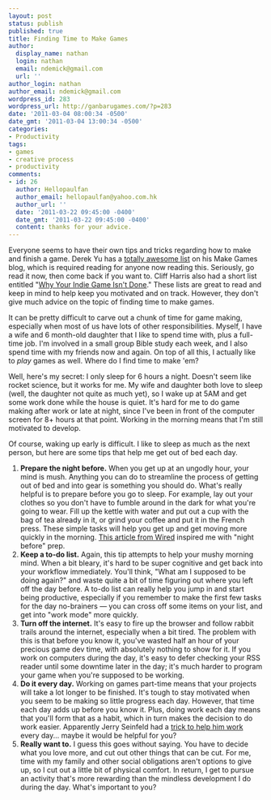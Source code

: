 ```yaml
---
layout: post
status: publish
published: true
title: Finding Time to Make Games
author:
  display_name: nathan
  login: nathan
  email: ndemick@gmail.com
  url: ''
author_login: nathan
author_email: ndemick@gmail.com
wordpress_id: 283
wordpress_url: http://ganbarugames.com/?p=283
date: '2011-03-04 08:00:34 -0500'
date_gmt: '2011-03-04 13:00:34 -0500'
categories:
- Productivity
tags:
- games
- creative process
- productivity
comments:
- id: 26
  author: Hellopaulfan
  author_email: hellopaulfan@yahoo.com.hk
  author_url: ''
  date: '2011-03-22 09:45:00 -0400'
  date_gmt: '2011-03-22 09:45:00 -0400'
  content: thanks for your advice.
---
```

<p>Everyone seems to have their own tips and tricks regarding how to make and finish a game. Derek Yu has a <a href="http://makegames.tumblr.com/post/1136623767/finishing-a-game">totally awesome list</a> on his Make Games blog, which is required reading for anyone now reading this. Seriously, go read it now, then come back if you want to. Cliff Harris also had a short list entitled "<a href="http://positech.co.uk/cliffsblog/?p=943">Why Your Indie Game Isn't Done</a>." These lists are great to read and keep in mind to help keep you motivated and on track. However, they don't give much advice on the topic of finding time to make games.</p>
<p>It can be pretty difficult to carve out a chunk of time for game making, especially when most of us have lots of other responsibilities. Myself, I have a wife and 6 month-old daughter that I like to spend time with, plus a full-time job. I'm involved in a small group Bible study each week, and I also spend time with my friends now and again. On top of all this, I actually like to <em>play</em> games as well. Where do I find time to make 'em?</p>
<p>Well, here's my secret: I only sleep for 6 hours a night. Doesn't seem like rocket science, but it works for me. My wife and daughter both love to sleep (well, the daughter not quite as much yet), so I wake up at 5AM and get some work done while the house is quiet. It's hard for me to do game making after work or late at night, since I've been in front of the computer screen for 8+ hours at that point. Working in the morning means that I'm still motivated to develop. </p>
<p>Of course, waking up early is difficult. I like to sleep as much as the next person, but here are some tips that help me get out of bed each day.</p>
<ol>
<li><strong>Prepare the night before.</strong> When you get up at an ungodly hour, your mind is mush. Anything you can do to streamline the process of getting out of bed and into gear is something you should do. What's really helpful is to prepare before you go to sleep. For example, lay out your clothes so you don't have to fumble around in the dark for what you're going to wear. Fill up the kettle with water and put out a cup with the bag of tea already in it, or grind your coffee and put it in the French press. These simple tasks will help you get up and get moving more quickly in the morning. <a href="http://www.wired.com/geekdad/2009/02/10-tricks-to-ge/">This article from Wired</a> inspired me with "night before" prep.</li>
<li><strong>Keep a to-do list.</strong> Again, this tip attempts to help your mushy morning mind. When a bit bleary, it's hard to be super cognitive and get back into your workflow immediately. You'll think, "What am I supposed to be doing again?" and waste quite a bit of time figuring out where you left off the day before. A to-do list can really help you jump in and start being productive, especially if you remember to make the first few tasks for the day no-brainers &mdash; you can cross off some items on your list, and get into "work mode" more quickly.</li>
<li><strong>Turn off the internet.</strong> It's easy to fire up the browser and follow rabbit trails around the internet, especially when a bit tired. The problem with this is that before you know it, you've wasted half an hour of your precious game dev time, with absolutely nothing to show for it. If you work on computers during the day, it's easy to defer checking your RSS reader until some downtime later in the day; it's much harder to program your game when you're supposed to be working.</li>
<li><strong>Do it every day.</strong> Working on games part-time means that your projects will take a lot longer to be finished. It's tough to stay motivated when you seem to be making so little progress each day. However, that time each day adds up before you know it. Plus, doing work each day means that you'll form that as a habit, which in turn makes the decision to do work easier. Apparently Jerry Seinfeld had a <a href="http://ca.lifehacker.com/281626/jerry-seinfelds-productivity-secret">trick to help him work</a> every day... maybe it would be helpful for you?</li>
<li><strong>Really want to.</strong> I guess this goes without saying. You have to decide what you love more, and cut out other things that can be cut. For me, time with my family and other social obligations aren't options to give up, so I cut out a little bit of physical comfort. In return, I get to pursue an activity that's more rewarding than the mindless development I do during the day. What's important to you?</li>
</ol>
